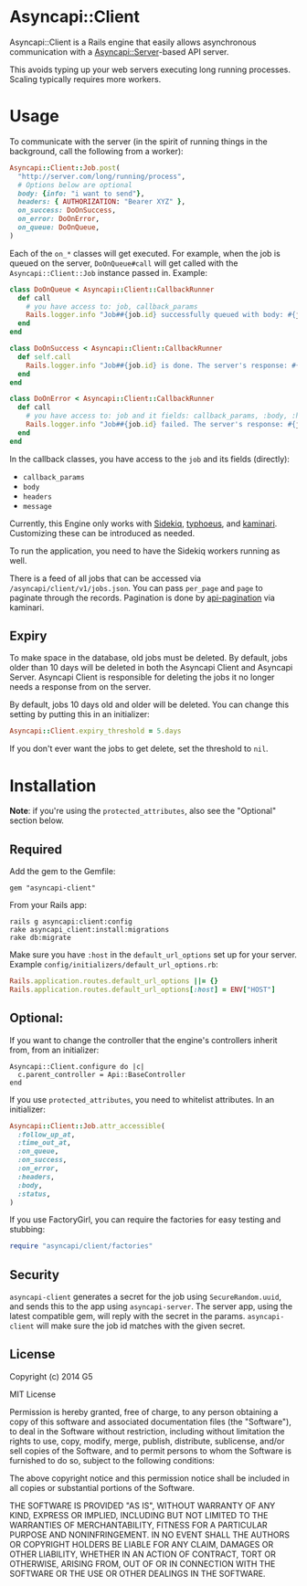 # Asyncapi::Client

Asyncapi::Client is a Rails engine that easily allows asynchronous communication with a [Asyncapi::Server](https://github.com/G5/asyncapi-server)-based API server.

This avoids typing up your web servers executing long running processes. Scaling typically requires more workers.

# Usage

To communicate with the server (in the spirit of running things in the background, call the following from a worker):

```ruby
Asyncapi::Client::Job.post(
  "http://server.com/long/running/process",
  # Options below are optional
  body: {info: "i want to send"},
  headers: { AUTHORIZATION: "Bearer XYZ" },
  on_success: DoOnSuccess,
  on_error: DoOnError,
  on_queue: DoOnQueue,
)
```

Each of the `on_*` classes will get executed. For example, when the job is queued on the server, `DoOnQueue#call` will get called with the `Asyncapi::Client::Job` instance passed in. Example:

```ruby
class DoOnQueue < Asyncapi::Client::CallbackRunner
  def call
    # you have access to: job, callback_params
    Rails.logger.info "Job##{job.id} successfully queued with body: #{job.body}"
  end
end

class DoOnSuccess < Asyncapi::Client::CallbackRunner
  def self.call
    Rails.logger.info "Job##{job.id} is done. The server's response: #{job.message}"
  end
end

class DoOnError < Asyncapi::Client::CallbackRunner
  def call
    # you have access to: job and it fields: callback_params, :body, :headers, :message
    Rails.logger.info "Job##{job.id} failed. The server's response: #{job.message}"
  end
end
```

In the callback classes, you have access to the `job` and its fields (directly):

- `callback_params`
- `body`
- `headers`
- `message`

Currently, this Engine only works with [Sidekiq](http://sidekiq.org), [typhoeus](https://github.com/typhoeus/typhoeus), and [kaminari](https://github.com/amatsuda/kaminari). Customizing these can be introduced as needed.

To run the application, you need to have the Sidekiq workers running as well.

There is a feed of all jobs that can be accessed via `/asyncapi/client/v1/jobs.json`. You can pass `per_page` and `page` to paginate through the records. Pagination is done by [api-pagination](https://github.com/davidcelis/api-pagination) via kaminari.

## Expiry

To make space in the database, old jobs must be deleted. By default, jobs older than 10 days will be deleted in both the Asyncapi Client and Asyncapi Server. Asyncapi Client is responsible for deleting the jobs it no longer needs a response from on the server.

By default, jobs 10 days old and older will be deleted. You can change this setting by putting this in an initializer:

```ruby
Asyncapi::Client.expiry_threshold = 5.days
```

If you don't ever want the jobs to get delete, set the threshold to `nil`.

# Installation

**Note**: if you're using the `protected_attributes`, also see the "Optional" section below.

## Required

Add the gem to the Gemfile:

```
gem "asyncapi-client"
```

From your Rails app:

```
rails g asyncapi:client:config
rake asyncapi_client:install:migrations
rake db:migrate
```

Make sure you have `:host` in the `default_url_options` set up for your server. Example `config/initializers/default_url_options.rb`:

```ruby
Rails.application.routes.default_url_options ||= {}
Rails.application.routes.default_url_options[:host] = ENV["HOST"]
```

## Optional:

If you want to change the controller that the engine's controllers inherit from, from an initializer:

```
Asyncapi::Client.configure do |c|
  c.parent_controller = Api::BaseController
end
```

If you use `protected_attributes`, you need to whitelist attributes. In an initializer:

```ruby
Asyncapi::Client::Job.attr_accessible(
  :follow_up_at,
  :time_out_at,
  :on_queue,
  :on_success,
  :on_error,
  :headers,
  :body,
  :status,
)
```

If you use FactoryGirl, you can require the factories for easy testing and stubbing:

```ruby
require "asyncapi/client/factories"
```

## Security

`asyncapi-client` generates a secret for the job using `SecureRandom.uuid`, and sends this to the app using `asyncapi-server`. The server app, using the latest compatible gem, will reply with the secret in the params. `asyncapi-client` will make sure the job id matches with the given secret.

## License

Copyright (c) 2014 G5

MIT License

Permission is hereby granted, free of charge, to any person obtaining a copy of this software and associated documentation files (the "Software"), to deal in the Software without restriction, including without limitation the rights to use, copy, modify, merge, publish, distribute, sublicense, and/or sell copies of the Software, and to permit persons to whom the Software is furnished to do so, subject to the following conditions:

The above copyright notice and this permission notice shall be included in all copies or substantial portions of the Software.

THE SOFTWARE IS PROVIDED "AS IS", WITHOUT WARRANTY OF ANY KIND, EXPRESS OR IMPLIED, INCLUDING BUT NOT LIMITED TO THE WARRANTIES OF MERCHANTABILITY, FITNESS FOR A PARTICULAR PURPOSE AND NONINFRINGEMENT. IN NO EVENT SHALL THE AUTHORS OR COPYRIGHT HOLDERS BE LIABLE FOR ANY CLAIM, DAMAGES OR OTHER LIABILITY, WHETHER IN AN ACTION OF CONTRACT, TORT OR OTHERWISE, ARISING FROM, OUT OF OR IN CONNECTION WITH THE SOFTWARE OR THE USE OR OTHER DEALINGS IN THE SOFTWARE.
